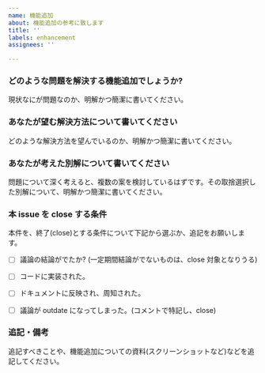 ```yaml
---
name: 機能追加
about: 機能追加の参考に致します
title: ''
labels: enhancement
assignees: ''

---
```


### どのような問題を解決する機能追加でしょうか?

現状なにが問題なのか、明解かつ簡潔に書いてください。

### あなたが望む解決方法について書いてください

どのような解決方法を望んでいるのか、明解かつ簡潔に書いてください。

### あなたが考えた別解について書いてください

問題について深く考えると、複数の案を検討しているはずです。その取捨選択した別解について、明解かつ簡潔に書いてください。

### 本 issue を close する条件

本件を、終了(close)とする条件について下記から選ぶか、追記をお願いします。

- [ ] 議論の結論がでたか? (一定期間結論がでないものは、close 対象となりうる)

- [ ] コードに実装された。
- [ ] ドキュメントに反映され、周知された。
- [ ] 議論が outdate になってしまった。(コメントで特記し、close)

### 追記・備考

追記すべきことや、機能追加についての資料(スクリーンショットなど)などを追記してください。
